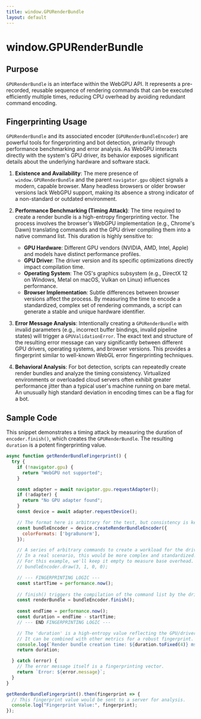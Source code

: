 ```yaml
---
title: window.GPURenderBundle
layout: default
---
```

# window.GPURenderBundle
## Purpose
`GPURenderBundle` is an interface within the WebGPU API. It represents a pre-recorded, reusable sequence of rendering commands that can be executed efficiently multiple times, reducing CPU overhead by avoiding redundant command encoding.

## Fingerprinting Usage
`GPURenderBundle` and its associated encoder (`GPURenderBundleEncoder`) are powerful tools for fingerprinting and bot detection, primarily through performance benchmarking and error analysis. As WebGPU interacts directly with the system's GPU driver, its behavior exposes significant details about the underlying hardware and software stack.

1.  **Existence and Availability**: The mere presence of `window.GPURenderBundle` and the parent `navigator.gpu` object signals a modern, capable browser. Many headless browsers or older browser versions lack WebGPU support, making its absence a strong indicator of a non-standard or outdated environment.

2.  **Performance Benchmarking (Timing Attack)**: The time required to create a render bundle is a high-entropy fingerprinting vector. The process involves the browser's WebGPU implementation (e.g., Chrome's Dawn) translating commands and the GPU driver compiling them into a native command list. This duration is highly sensitive to:
    *   **GPU Hardware**: Different GPU vendors (NVIDIA, AMD, Intel, Apple) and models have distinct performance profiles.
    *   **GPU Driver**: The driver version and its specific optimizations directly impact compilation time.
    *   **Operating System**: The OS's graphics subsystem (e.g., DirectX 12 on Windows, Metal on macOS, Vulkan on Linux) influences performance.
    *   **Browser Implementation**: Subtle differences between browser versions affect the process.
    By measuring the time to encode a standardized, complex set of rendering commands, a script can generate a stable and unique hardware identifier.

3.  **Error Message Analysis**: Intentionally creating a `GPURenderBundle` with invalid parameters (e.g., incorrect buffer bindings, invalid pipeline states) will trigger a `GPUValidationError`. The exact text and structure of the resulting error message can vary significantly between different GPU drivers, operating systems, and browser versions. This provides a fingerprint similar to well-known WebGL error fingerprinting techniques.

4.  **Behavioral Analysis**: For bot detection, scripts can repeatedly create render bundles and analyze the timing consistency. Virtualized environments or overloaded cloud servers often exhibit greater performance jitter than a typical user's machine running on bare metal. An unusually high standard deviation in encoding times can be a flag for a bot.

## Sample Code
This snippet demonstrates a timing attack by measuring the duration of `encoder.finish()`, which creates the `GPURenderBundle`. The resulting `duration` is a potent fingerprinting value.

```javascript
async function getRenderBundleFingerprint() {
  try {
    if (!navigator.gpu) {
      return "WebGPU not supported";
    }

    const adapter = await navigator.gpu.requestAdapter();
    if (!adapter) {
      return "No GPU adapter found";
    }
    const device = await adapter.requestDevice();

    // The format here is arbitrary for the test, but consistency is key.
    const bundleEncoder = device.createRenderBundleEncoder({
      colorFormats: ['bgra8unorm'],
    });

    // A series of arbitrary commands to create a workload for the driver.
    // In a real scenario, this would be more complex and standardized.
    // For this example, we'll keep it empty to measure base overhead.
    // bundleEncoder.draw(3, 1, 0, 0);

    // --- FINGERPRINTING LOGIC ---
    const startTime = performance.now();
    
    // finish() triggers the compilation of the command list by the driver.
    const renderBundle = bundleEncoder.finish(); 
    
    const endTime = performance.now();
    const duration = endTime - startTime;
    // --- END FINGERPRINTING LOGIC ---

    // The 'duration' is a high-entropy value reflecting the GPU/driver stack.
    // It can be combined with other metrics for a robust fingerprint.
    console.log(`Render bundle creation time: ${duration.toFixed(4)} ms`);
    return duration;

  } catch (error) {
    // The error message itself is a fingerprinting vector.
    return `Error: ${error.message}`;
  }
}

getRenderBundleFingerprint().then(fingerprint => {
  // This fingerprint value would be sent to a server for analysis.
  console.log("Fingerprint Value:", fingerprint);
});
```